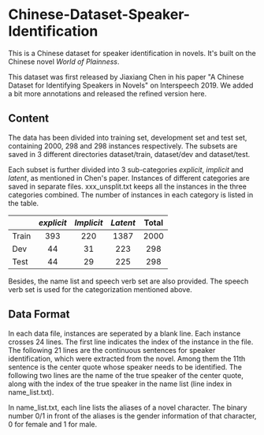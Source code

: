 # Chinese-Dataset-Speaker-Identification
This is a Chinese dataset for speaker identification in novels. It's built on the Chinese novel *World of Plainness*.

This dataset was first released by Jiaxiang Chen in his paper "A Chinese Dataset for Identifying Speakers in Novels" on Interspeech 2019. We added a bit more annotations and released the refined version here.

## Content
The data has been divided into training set, development set and test set, containing 2000, 298 and 298 instances respectively. The subsets are saved in 3 different directories dataset/train, dataset/dev and dataset/test.

Each subset is further divided into 3 sub-categories *explicit*, *implicit* and *latent*, as mentioned in Chen's paper. Instances of different categories are saved in separate files. xxx_unsplit.txt keeps all the instances in the three categories combined. The number of instances in each category is listed in the table. 

|     |*explicit*|*Implicit*|*Latent*| Total |
|-----|:-----:   |:-----:   |:----:  |:-------:|
|Train|  393     |  220     |  1387  |  2000  |
|Dev  |  44      |  31      |  223   |  298   |
|Test |  44      |  29      |  225   |  298   |

Besides, the name list and speech verb set are also provided. The speech verb set is used for the categorization mentioned above.

## Data Format
In each data file, instances are seperated by a blank line. Each instance crosses 24 lines. The first line indicates the index of the instance in the file. The following 21 lines are the continuous sentences for speaker identification, which were extracted from the novel. Among them the 11th sentence is the center quote whose speaker needs to be identified. The following two lines are the name of the true speaker of the center quote, along with the index of the true speaker in the name list (line index in name_list.txt).

In name_list.txt, each line lists the aliases of a novel character. The binary number 0/1 in front of the aliases is the gender information of that character, 0 for female and 1 for male.
